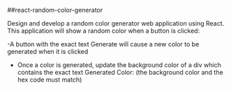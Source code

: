 ##react-random-color-generator

Design and develop a random color generator web application using React. 
This application will show a random color when a button is clicked:

-A button with the exact text Generate will cause a new color to be generated when it is clicked

- Once a color is generated, update the background color of a div which contains the exact text Generated Color: <background color hex code> (the background color and the hex code must match)
